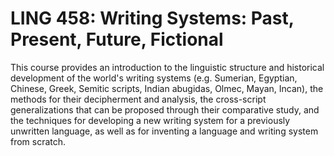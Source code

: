 # LING 458: Writing Systems: Past, Present, Future, Fictional

This course provides an introduction to the linguistic structure and historical development of the world's writing systems (e.g. Sumerian, Egyptian, Chinese, Greek, Semitic scripts, Indian abugidas, Olmec, Mayan, Incan), the methods for their decipherment and analysis, the cross-script generalizations that can be proposed through their comparative study, and the techniques for developing a new writing system for a previously unwritten language, as well as for inventing a language and writing system from scratch.
